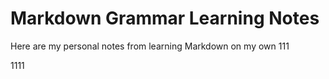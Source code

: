# Markdown Grammar Learning Notes
Here are my personal notes from learning Markdown on my own
111

1111



